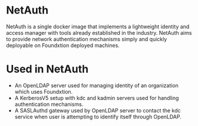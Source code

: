 # NetAuth
NetAuth is a single docker image that implements a lightweight identity and access manager with tools already established in the industry. NetAuth aims to provide network authentication mechanisms simply and quickly deployable on Foundxtion deployed machines. 

# Used in NetAuth
- An OpenLDAP server used for managing identity of an organization which uses Foundxtion.
- A KerberosV5 setup with kdc and kadmin servers used for handling authentication mechanisms.
- A SASLAuthd gateway used by OpenLDAP server to contact the kdc service when user is attempting to identify itself through OpenLDAP. 
